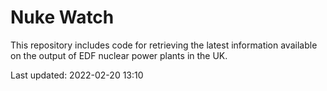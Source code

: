 # Nuke Watch

This repository includes code for retrieving the latest information available on the output of EDF nuclear power plants in the UK.

Last updated: 2022-02-20 13:10